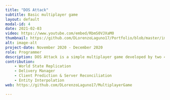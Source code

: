 ```yaml
---
title: "DOS Attack"
subtitle: Basic multiplayer game
layout: default
modal-id: 4
date: 2021-02-03
video: https://www.youtube.com/embed/RbmS0VJXaM0
thumbnail: https://github.com/DLorenzoLaguno17/Portfolio/blob/master/img/portfolio/DOS.gif?raw=true
alt: image-alt
project-date: November 2020 - December 2020
role: Programmer
description: DOS Attack is a simple multiplayer game developed by two 4th grade students. In it you control a computer system that surfs through a network and that battles with up to 4 other players to see which one can get more kills. Being a reskined space shooter, the objective is to send Denial-of-Service attacks from your PC to the other computer systems that are connected to the game until you shut them down, at the same time you move to avoid theirs.
contribution: 
    - World State Replication
    - Delivery Manager
    - Client Prediction & Server Reconciliation
    - Entity Interpolation
web: https://github.com/DLorenzoLaguno17/MultiplayerGame

---
```

